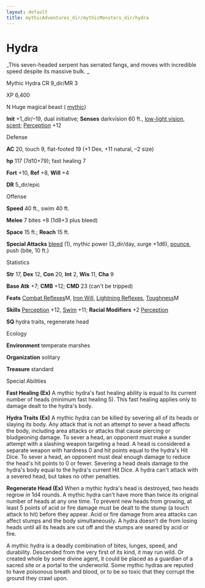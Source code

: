 ```yaml
---
layout: default
title: mythicAdventures_dir/mythicMonsters_dir/hydra
---
```

# Hydra

_This seven-headed serpent has serrated fangs, and moves with incredible speed despite its massive bulk. _

Mythic Hydra CR 9_dir/MR 3

XP 6,400

N Huge magical beast ( [mythic](../../mythicAdventures_dir/mythicMonsters#_mythic-subtype))

**Init** +1_dir/–19, dual initiative; **Senses** darkvision 60 ft., [low-light vision](../../monsters_dir/universalMonsterRules#_low-light-vision), [scent](../../monsters_dir/universalMonsterRules#_scent); [Perception](../../skills_dir/perception#_perception) +12

Defense

**AC** 20, touch 9, flat-footed 19 (+1 Dex, +11 natural, –2 size)

**hp** 117 (7d10+79); fast healing 7

**Fort** +10, **Ref** +8, **Will** +4

**DR** 5_dir/epic

Offense

**Speed** 40 ft., swim 40 ft.

**Melee** 7 bites +8 (1d8+3 plus bleed)

**Space** 15 ft.; **Reach** 15 ft.

**Special Attacks** [bleed](../../monsters_dir/universalMonsterRules#_bleed) (1), mythic power (3_dir/day, surge +1d6), [pounce](../../monsters_dir/universalMonsterRules#_pounce), push (bite, 10 ft.)

Statistics

**Str** 17, **Dex** 12, **Con** 20, **Int** 2, **Wis** 11, **Cha** 9

**Base Atk** +7; **CMB** +12; **CMD** 23 (can't be tripped)

**Feats** [Combat Reflexes](../../mythicAdventures_dir/mythicFeats#_combat-reflexes-mythic)M, [Iron Will](../../feats#_iron-will), [Lightning Reflexes](../../feats#_lightning-reflexes), [Toughness](../../mythicAdventures_dir/mythicFeats#_toughness-mythic)M

**Skills** [Perception](../../skills_dir/perception#_perception) +12, [Swim](../../skills_dir/swim#_swim) +11; **Racial Modifiers** +2 [Perception](../../skills_dir/perception#_perception)

**SQ** hydra traits, regenerate head

Ecology

**Environment** temperate marshes

**Organization** solitary

**Treasure** standard

Special Abilities

**Fast Healing (Ex)** A mythic hydra's fast healing ability is equal to its current number of heads (minimum fast healing 5). This fast healing applies only to damage dealt to the hydra's body.

**Hydra Traits (Ex)** A mythic hydra can be killed by severing all of its heads or slaying its body. Any attack that is not an attempt to sever a head affects the body, including area attacks or attacks that cause piercing or bludgeoning damage. To sever a head, an opponent must make a sunder attempt with a slashing weapon targeting a head. A head is considered a separate weapon with hardness 0 and hit points equal to the hydra's Hit Dice. To sever a head, an opponent must deal enough damage to reduce the head's hit points to 0 or fewer. Severing a head deals damage to the hydra's body equal to the hydra's current Hit Dice. A hydra can't attack with a severed head, but takes no other penalties.

**Regenerate Head (Ex)** When a mythic hydra's head is destroyed, two heads regrow in 1d4 rounds. A mythic hydra can't have more than twice its original number of heads at any one time. To prevent new heads from growing, at least 5 points of acid or fire damage must be dealt to the stump (a touch attack to hit) before they appear. Acid or fire damage from area attacks can affect stumps and the body simultaneously. A hydra doesn't die from losing heads until all its heads are cut off and the stumps are seared by acid or fire.

A mythic hydra is a deadly combination of bites, lunges, speed, and durability. Descended from the very first of its kind, it may run wild. Or created whole by some divine agent, it could be placed as a guardian of a sacred site or a portal to the underworld. Some mythic hydras are reputed to have poisonous breath and blood, or to be so toxic that they corrupt the ground they crawl upon.

